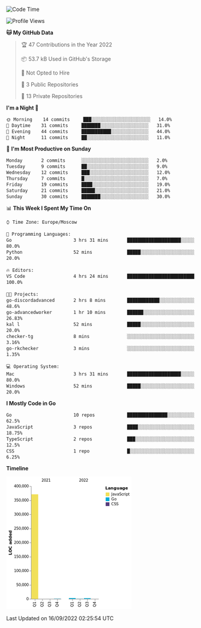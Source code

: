 <!--START_SECTION:waka-->
![Code Time](http://img.shields.io/badge/Code%20Time-411%20hrs%206%20mins-blue)

![Profile Views](http://img.shields.io/badge/Profile%20Views-0-blue)

**🐱 My GitHub Data** 

> 🏆 47 Contributions in the Year 2022
 > 
> 📦 53.7 kB Used in GitHub's Storage 
 > 
> 🚫 Not Opted to Hire
 > 
> 📜 3 Public Repositories 
 > 
> 🔑 13 Private Repositories  
 > 
**I'm a Night 🦉** 

```text
🌞 Morning    14 commits     ███░░░░░░░░░░░░░░░░░░░░░░   14.0% 
🌆 Daytime    31 commits     ███████░░░░░░░░░░░░░░░░░░   31.0% 
🌃 Evening    44 commits     ███████████░░░░░░░░░░░░░░   44.0% 
🌙 Night      11 commits     ██░░░░░░░░░░░░░░░░░░░░░░░   11.0%

```
📅 **I'm Most Productive on Sunday** 

```text
Monday       2 commits      ░░░░░░░░░░░░░░░░░░░░░░░░░   2.0% 
Tuesday      9 commits      ██░░░░░░░░░░░░░░░░░░░░░░░   9.0% 
Wednesday    12 commits     ███░░░░░░░░░░░░░░░░░░░░░░   12.0% 
Thursday     7 commits      █░░░░░░░░░░░░░░░░░░░░░░░░   7.0% 
Friday       19 commits     ████░░░░░░░░░░░░░░░░░░░░░   19.0% 
Saturday     21 commits     █████░░░░░░░░░░░░░░░░░░░░   21.0% 
Sunday       30 commits     ███████░░░░░░░░░░░░░░░░░░   30.0%

```


📊 **This Week I Spent My Time On** 

```text
⌚︎ Time Zone: Europe/Moscow

💬 Programming Languages: 
Go                       3 hrs 31 mins       ████████████████████░░░░░   80.0% 
Python                   52 mins             █████░░░░░░░░░░░░░░░░░░░░   20.0%

🔥 Editors: 
VS Code                  4 hrs 24 mins       █████████████████████████   100.0%

🐱‍💻 Projects: 
go-discordadvanced       2 hrs 8 mins        ████████████░░░░░░░░░░░░░   48.6% 
go-advancedworker        1 hr 10 mins        ██████░░░░░░░░░░░░░░░░░░░   26.83% 
kal l                    52 mins             █████░░░░░░░░░░░░░░░░░░░░   20.0% 
checker-tg               8 mins              ░░░░░░░░░░░░░░░░░░░░░░░░░   3.16% 
go-rkchecker             3 mins              ░░░░░░░░░░░░░░░░░░░░░░░░░   1.35%

💻 Operating System: 
Mac                      3 hrs 31 mins       ████████████████████░░░░░   80.0% 
Windows                  52 mins             █████░░░░░░░░░░░░░░░░░░░░   20.0%

```

**I Mostly Code in Go** 

```text
Go                       10 repos            ███████████████░░░░░░░░░░   62.5% 
JavaScript               3 repos             ████░░░░░░░░░░░░░░░░░░░░░   18.75% 
TypeScript               2 repos             ███░░░░░░░░░░░░░░░░░░░░░░   12.5% 
CSS                      1 repo              █░░░░░░░░░░░░░░░░░░░░░░░░   6.25%

```


**Timeline**

![Chart not found](https://raw.githubusercontent.com/jeezft/jeezft/main/charts/bar_graph.png) 


 Last Updated on 16/09/2022 02:25:54 UTC
<!--END_SECTION:waka-->
